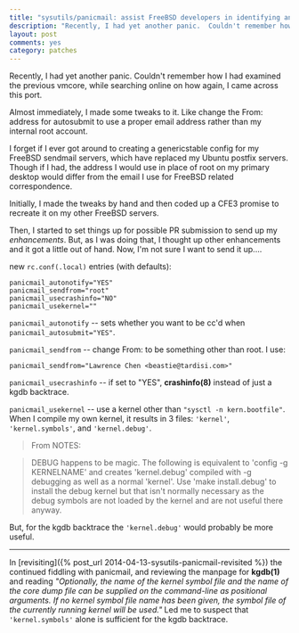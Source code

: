 ```yaml
---
title: "sysutils/panicmail: assist FreeBSD developers in identifying and fixing panics"
description: "Recently, I had yet another panic.  Couldn't remember how I had examined the previous vmcore, while searching online on how again, I came across this port.  Almost immediately, I started fiddling with it.  Like changing the From: address for autosubmit to use a proper email address...."
layout: post
comments: yes
category: patches
---
```


Recently, I had yet another panic.  Couldn't remember how I had examined the
previous vmcore, while searching online on how again, I came across this port.

Almost immediately, I made some tweaks to it.  Like change the From: address
for autosubmit to use a proper email address rather than my internal root
account.

I forget if I ever got around to creating a genericstable config for my
FreeBSD sendmail servers, which have replaced my Ubuntu postfix servers.
Though if I had, the address I would use in place of root on my primary
desktop would differ from the email I use for FreeBSD related correspondence.

Initially, I made the tweaks by hand and then coded up a CFE3 promise to
recreate it on my other FreeBSD servers.

Then, I started to set things up for possible PR submission to send up my
*enhancements*.  But, as I was doing that, I thought up other enhancements
and it got a little out of hand.  Now, I'm not sure I want to send it up....

new `rc.conf(.local)` entries (with defaults):

    panicmail_autonotify="YES"
    panicmail_sendfrom="root"
    panicmail_usecrashinfo="NO"
    panicmail_usekernel=""

`panicmail_autonotify` -- sets whether you want to be cc'd when
`panicmail_autosubmit="YES"`.

`panicmail_sendfrom` -- change From: to be something other than root.  I use:

    panicmail_sendfrom="Lawrence Chen <beastie@tardisi.com>"

`panicmail_usecrashinfo` -- if set to "YES", **crashinfo(8)** instead of just
a kgdb backtrace.

`panicmail_usekernel` -- use a kernel other than `"sysctl -n kern.bootfile"`.
When I compile my own kernel, it results in 3 files:  `'kernel'`,
`'kernel.symbols'`, and `'kernel.debug'`.

> From NOTES:

> DEBUG happens to be magic. 
> The following is equivalent to 'config -g KERNELNAME' and creates
> 'kernel.debug' compiled with -g debugging as well as a normal 'kernel'.
> Use 'make install.debug' to install the debug kernel but that isn't
> normally necessary as the debug symbols are not loaded by the kernel and
> are not useful there anyway.

But, for the kgdb backtrace the `'kernel.debug'` would probably be more useful.

----

In [revisiting]({% post_url 2014-04-13-sysutils-panicmail-revisited %}) the
continued fiddling with panicmail, and reviewing the manpage for **kgdb(1)**
and reading *"Optionally, the name of the kernel symbol file and the name of
the core dump file can be supplied on the command-line as positional arguments.
If no kernel symbol file name has been given, the symbol file of the currently
running kernel will be used."*  Led me to suspect that `'kernel.symbols'`
alone is sufficient for the kgdb backtrace.
